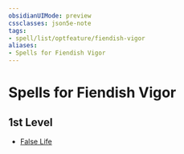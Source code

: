 ```yaml
---
obsidianUIMode: preview
cssclasses: json5e-note
tags:
- spell/list/optfeature/fiendish-vigor
aliases:
- Spells for Fiendish Vigor
---
```

# Spells for Fiendish Vigor

## 1st Level

- [False Life](/3-Mechanics/CLI/spells/false-life-xphb.md "XPHB")